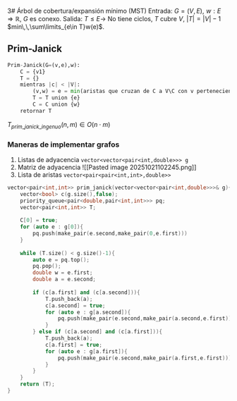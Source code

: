 3# Árbol de cobertura/expansión mínimo (MST)
Entrada: $G=(V,E),\,\,w:E\Rightarrow\mathbb{R}$, $G$ es conexo.
Salida: $T\leq E \rightarrow$ No tiene ciclos, $T$ cubre $V$, $|T|=|V|-1$
$min\,\,\sum\limits_{e\in T}w(e)$.
## Prim-Janick
```python title:Prim-Janick
Prim-Janick(G=(v,e),w):
	C = {v1}
	T = {}
	mientras |c| < |V|:
		(v,w) = e = min(aristas que cruzan de C a V\C con v perteneciente a c y w perteneciente a v\c)
		T = T union {e}
		C = C union {w}
	retornar T
```
$T_{prim\_janick\_ingenuo}(n,m)\in O(n\cdot m)$
### Maneras de implementar grafos
1. Listas de adyacencia
   `vector<vector<pair<int,double>>> g`
2. Matriz de adyacencia
   ![[Pasted image 20251021102245.png]]
3. Lista de aristas
   `vector<pair<pair<int,int>,double>>`
```cpp title:Prim_Janick
vector<pair<int,int>> prim_janick(vector<vector<pair<int,double>>>& g){
	vector<bool> c(g.size(),false);
	priority_queue<pair<double,pair<int,int>>> pq;
	vector<pair<int,int>> T;
	
	C[0] = true;
	for (auto e : g[0]){
		pq.push(make_pair(e.second,make_pair(0,e.first)))
	}
	
	while (T.size() < g.size()-1){
		auto e = pq.top();
		pq.pop();
		double w = e.first;
		double a = e.second;
		
		if (c[a.first] and (c[a.second])){
			T.push_back(a);
			c[a.second] = true;
			for (auto e : g[a.second]){
				pq.push(make_pair(e.second,make_pair(a.second,e.first)));
			}
		} else if (c[a.second] and (c[a.first])){
			T.push_back(a);
			c[a.first] = true;
			for (auto e : g[a.first]){
				pq.push(make_pair(e.second,make_pair(a.first,e.first)))
			}
		}
	}
	return (T);
}
```